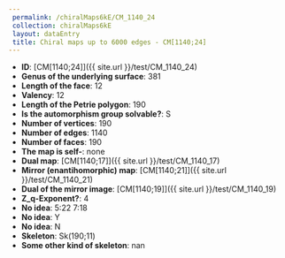 ```yaml
--- 
 permalink: /chiralMaps6kE/CM_1140_24 
 collection: chiralMaps6kE
 layout: dataEntry
 title: Chiral maps up to 6000 edges - CM[1140;24]
---
```


- **ID**: [CM[1140;24]]({{ site.url }}/test/CM_1140_24)
- **Genus of the underlying surface**: 381
- **Length of the face**: 12
- **Valency**: 12
- **Length of the Petrie polygon**: 190
- **Is the automorphism group solvable?**: S
- **Number of vertices**: 190
- **Number of edges**: 1140
- **Number of faces**: 190
- **The map is self-**: none
- **Dual map**: [CM[1140;17]]({{ site.url }}/test/CM_1140_17)
- **Mirror (enantihomorphic) map**: [CM[1140;21]]({{ site.url }}/test/CM_1140_21)
- **Dual of the mirror image**: [CM[1140;19]]({{ site.url }}/test/CM_1140_19)
- **Z_q-Exponent?**: 4
- **No idea**:  5:22 7:18
- **No idea**: Y
- **No idea**: N
- **Skeleton**: Sk(190;11)
- **Some other kind of skeleton**: nan
